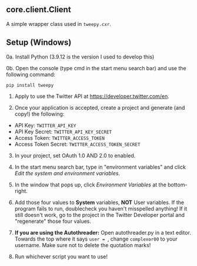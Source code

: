 ## core.client.Client

A simple wrapper class used in `tweepy.cxr`.

## Setup (Windows)

0a. Install Python (3.9.12 is the version I used to develop this)

0b. Open the console (type cmd in the start menu search bar) and use the following command:

```
pip install tweepy
```

1. Apply to use the Twitter API at https://developer.twitter.com/en.


2. Once your application is accepted, create a project and generate (and copy!) the following:

* API Key: `TWITTER_API_KEY`
* API Key Secret: `TWITTER_API_KEY_SECRET`
* Access Token: `TWITTER_ACCESS_TOKEN`
* Access Token Secret: `TWITTER_ACCESS_TOKEN_SECRET`


3. In your project, set OAuth 1.0 AND 2.0 to enabled.


4. In the start menu search bar, type in "environment variables" and click *Edit the system and environment variables*.


5. In the window that pops up, click *Environment Variables* at the bottom-right.


6. Add those four values to **System** variables, **NOT** User variables. If the program fails to run, doublecheck you haven't misspelled anything! If it still doesn't work, go to the project in the Twitter Developer portal and "regenerate" those four values.


7. **If you are using the Autothreader:** Open autothreader.py in a text editor. Towards the top where it says `user = `, change `complexor00` to your username. Make sure not to delete the quotation marks!


8. Run whichever script you want to use!
